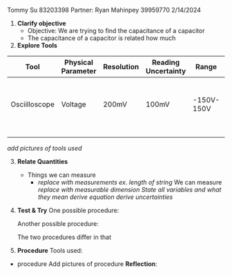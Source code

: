 Tommy Su 83203398
Partner: Ryan Mahinpey 39959770
2/14/2024

1. **Clarify objective**
	- Objective: We are trying to find the capacitance of a capacitor
	- The capacitance of a capacitor is related how much 
1. **Explore Tools**

| Tool          | Physical Parameter | Resolution | Reading Uncertainty | Range      | Usage                               |
| ------------- | ------------------ | ---------- | ------------------- | ---------- | ----------------------------------- |
| Osciilloscope | Voltage            | 200mV      | 100mV               | -150V-150V | To measure the voltage in a circuit |
|               |                    |            |                     |            |                                     |
|               |                    |            |                     |            |                                     |

*add pictures of tools used*

3. **Relate Quantities**
	- Things we can measure
		- *replace with measurements ex. length of string*
	We can measure *replace with measurable dimension*
	*State all variables and what they mean*
	*derive equation*
	*derive uncertainties*
4. **Test & Try**
	One possible procedure:

	Another possible procedure:

	The two procedures differ in that


5. **Procedure**
Tools used:
- procedure
Add pictures of procedure
	**Reflection**:
		
